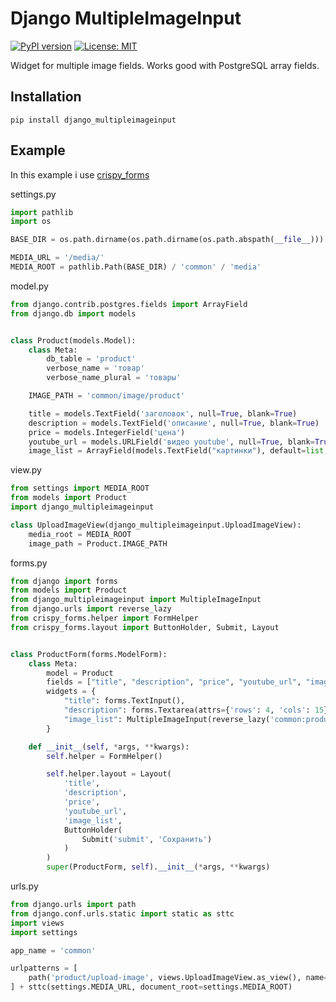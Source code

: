 # Django MultipleImageInput

[![PyPI version](https://badge.fury.io/py/django-multipleimageinput.svg)](https://badge.fury.io/py/django-multipleimageinput)
[![License: MIT](https://img.shields.io/badge/License-MIT-green.svg)](https://github.com/eugen1j/aioscrapy/blob/master/LICENSE)


Widget for multiple image fields. Works good with PostgreSQL array fields.


## Installation

    pip install django_multipleimageinput

## Example

In this example i use [crispy_forms](https://github.com/django-crispy-forms/django-crispy-forms)

settings.py

```python
import pathlib
import os

BASE_DIR = os.path.dirname(os.path.dirname(os.path.abspath(__file__)))

MEDIA_URL = '/media/'
MEDIA_ROOT = pathlib.Path(BASE_DIR) / 'common' / 'media'
```

model.py

```python
from django.contrib.postgres.fields import ArrayField
from django.db import models


class Product(models.Model):
    class Meta:
        db_table = 'product'
        verbose_name = 'товар'
        verbose_name_plural = 'товары'

    IMAGE_PATH = 'common/image/product'

    title = models.TextField('заголовок', null=True, blank=True)
    description = models.TextField('описание', null=True, blank=True)
    price = models.IntegerField('цена')
    youtube_url = models.URLField('видео youtube', null=True, blank=True)
    image_list = ArrayField(models.TextField("картинки"), default=list, verbose_name='картинки', blank=True)
```

view.py
```python
from settings import MEDIA_ROOT
from models import Product
import django_multipleimageinput

class UploadImageView(django_multipleimageinput.UploadImageView):
    media_root = MEDIA_ROOT
    image_path = Product.IMAGE_PATH
```
    
forms.py
```python
from django import forms
from models import Product
from django_multipleimageinput import MultipleImageInput
from django.urls import reverse_lazy
from crispy_forms.helper import FormHelper
from crispy_forms.layout import ButtonHolder, Submit, Layout


class ProductForm(forms.ModelForm):
    class Meta:
        model = Product
        fields = ["title", "description", "price", "youtube_url", "image_list"]
        widgets = {
            "title": forms.TextInput(),
            "description": forms.Textarea(attrs={'rows': 4, 'cols': 15}),
            "image_list": MultipleImageInput(reverse_lazy('common:product/upload-image'), MEDIA_URL)
        }

    def __init__(self, *args, **kwargs):
        self.helper = FormHelper()

        self.helper.layout = Layout(
            'title',
            'description',
            'price',
            'youtube_url',
            'image_list',
            ButtonHolder(
                Submit('submit', 'Сохранить')
            )
        )
        super(ProductForm, self).__init__(*args, **kwargs)

```

urls.py
```python
from django.urls import path
from django.conf.urls.static import static as sttc
import views
import settings

app_name = 'common'

urlpatterns = [
    path('product/upload-image', views.UploadImageView.as_view(), name='product/upload-image'),
] + sttc(settings.MEDIA_URL, document_root=settings.MEDIA_ROOT)
```

